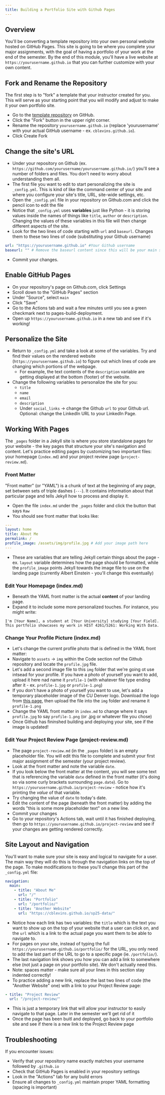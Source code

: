 ```yaml
---
title: Building a Portfolio Site with Github Pages
---
```


## Overview

You'll be converting a template repository into your own personal website hosted on GitHub Pages. This site is going to be where you complete your major assignments, with the goal of having a portfolio of your work at the end of the semester. By the end of this module, you'll have a live website at `https://yourusername.github.io` that you can further customize with your own content.

## Fork and Rename the Repository

The first step is to "fork" a template that your instructor created for you. This will serve as your starting point that you will modify and adjust to make it your own portfolio site.

- Go to the [template repository](https://github.com/cblevins/sp25-data-portfolio) on GitHub.
- Click the "Fork" button in the upper right corner.
- Rename the repository `yourusername.github.io` (replace 'yourusername' with your actual GitHub username - ex. `cblevins.github.io`).
- Click Create Fork

## Change the site's URL

- Under your repository on Github (ex. `https://github.com/yourusername/yourusername.github.io/`) you'll see a number of folders and files. You don't need to worry about understanding them all.
- The first file you want to edit to start personalizing the site is `_config.yml`. This is kind of like the command center of your site and where you configure your site's title, URL, site-wide settings, etc.
- Open the `_config.yml` file in your repository on Github.com and click the pencil icon to edit the file
- Notice that `_config.yml` uses **variables** just like Python - it is storing values inside the names of things like `title`, `author` or `description`. Changing the values of these variables in this file will then change different aspects of the site.
- Look for the two lines of code starting with `url` and `baseurl`. Changes them to these two lines of code (substituting your Github username)

```yaml
url: "https://yourusername.github.io" #Your Github username
baseurl: "" # Remove the baseurl content since this will be your main site
```

- Commit your changes.

## Enable GitHub Pages

- On your repository's page on Github.com, click Settings
- Scroll down to the "GitHub Pages" section
- Under "Source", select `main`
- Click "Save"
- Go to the Actions tab and wait a few minutes until you see a green checkmark next to pages-build-deployment.
- Open up `https://yourusername.github.io` in a new tab and see if it's working!

## Personalize the Site

- Return to `_config.yml` and take a look at some of the variables. Try and find their values on the rendered website (`https://yourusername.github.io`) to figure out which lines of code are changing which portions of the webpage.
  - For example, the text contents of the `description` variable are getting displayed at the bottom (footer) of the website.
- Change the following variables to personalize the site for you:
  - `title`
  - `name`
  - `email`
  - `description`
  - Under `social_links` -> change the Github `url` to your Github url. Optional: change the LinkedIn URL to your LinkedIn Page.

## Working With Pages

The `_pages` folder in a Jekyll site is where you store standalone pages for your website - the key pages that structure your site's navigation and content. Let's practice editing pages by customizing two important files: your homepage (`index.md`) and your project review page (`project-review.md`).

### Front Matter

"Front matter" (or "YAML") is a chunk of text at the beginning of any page, set between sets of triple dashes (`---`). It contains information about that particular page and tells Jekyll how to process and display it.

- Open the file `index.md` under the `_pages` folder and click the button that says `Raw`
- You should see front matter that looks like:

```yaml
---
layout: home
title: About Me
permalink: /
profile_image: /assets/img/profile.jpg # Add your image path here
---
```

- These are variables that are telling Jekyll certain things about the page - ex. `layout` variable determines how the page should be formatted, while the `profile_image` points Jekyll towards the image file to use on the landing page (currently Albert Einstein - you'll change this eventually)

### Edit Your Homepage (index.md)

- Beneath the YAML front matter is the actual **content** of your landing page.
- Expand it to include some more personalized touches. For instance, you might write:

```
I'm [Your Name], a student at [Your University] studying [Your Field]. This portfolio showcases my work in HIST 4261/5261: Working With Data.
```

### Change Your Profile Picture (index.md)

- Let's change the current profile photo that is defined in the YAML front matter:
- Navigate to `assets` -> `img` within the Code section nof the Github repository and locate the `profile.jpg` file.
- Let's add a second image file to this `img` folder that we're going ot use intsead for your profile. If you have a photo of yourself you want to add, upload it here nad name it `profile-1` (with whatever file type ending after it - ex. `profile-1.jpg` or `profile-1.png`)
- If you don't have a photo of yourself you want to use, let's add a temporary placeholder image of the CU Denver logo. Download the logo from [this page](https://www.ucdenver.edu/images/default-source/global-theme-images/cu_logo.png), then upload the file into the `img` folder and rename it `profile-1.png`
- Change the YAML front matter in `index.md` to change where it says `profile.jpg` to say `profile-1.png` (or .jpg or whatever file you chose)
- Once Github has fininshed building and deploying your site, see if the image is updated!

### Edit Your Project Review Page (project-review.md)

- The page `project-review.md` (in the `_pages` folder) is an empty placeholder file. You will edit this file to complete and submit your first major assignment of the semester (your project review).
- Look at the front matter and note the variable `date`.
- If you look below the front matter at the content, you will see some text that is referencing the variable `date` defined in the front matter (it's doing so via some curly brackets surrounding `page.date`). Go to `https://yourusername.github.io/project-review` - notice how it's printing the _value_ of that variable.
- Try changing the value of `date` to today's date.
- Edit the content of the page (beneath the front matter) by adding the words "this is some more placeholder text" on a new line.
- Commit your changes
- Go to your repository's Actions tab, wait until it has finished deploying, then go to `https://yourusername.github.io/project-review` and see if your changes are getting rendered correctly.

## Site Layout and Navigation

You'll want to make sure your site is easy and logical to navigate for a user. The main way they will do this is through the navigation links on the top of the page. To make modifications to these you'll change this part of the `_config.yml` file:

```yaml
navigation:
  main:
    - title: "About Me"
      url: "/"
    - title: "Portfolio"
      url: "/portfolio/"
    - title: "Another Website"
      url: "https://cblevins.github.io/sp25-data/"
```

- Notice how each link has two variables: the `title` which is the text you want to show up on the top of your website that a user can click on, and the `url` which is a link to the actual page you want them to be able to navigate to.
- For pages on your site, instead of typing the full `https://yourusername.github.io/portfolio/` for the URL, you only need to add the last part of the URL to go to a specific page (ie. `/portfolio/`).
- The last navigation link shows you how you can add a link to somewhere else (not just a page on your portfolio site). We don't actually need this.
- Note: spaces matter - make sure all your lines in this section stay indented correctly!
- To practice adding a new link, replace the last two lines of code (the "Another Website" one) with a link to your Project Review page:

```yaml
- title: "Project Review"
  url: "/project-review/"
```

- This is just a temporary link that will allow your instructor to easily navigate to that page. Later in the semester we'll get rid of it
- Once the page has been buitl and deployed, go back to your portfolio site and see if there is a new link to the Project Review page

## Troubleshooting

If you encounter issues:

- Verify that your repository name exactly matches your username followed by `.github.io`
- Check that GitHub Pages is enabled in your repository settings
- Look in the "Actions" tab for any build errors
- Ensure all changes to `_config.yml` maintain proper YAML formatting (spacing is important)
